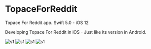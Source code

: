 # TopaceForReddit
Topace For Reddit app. Swift 5.0 - iOS 12

Developing Topace For Reddit in iOS - Just like its version in Android.


<img src="/Screenshots/Simulator Screen Shot - iPhone Xʀ - 2019-12-06 at 19.26.11.png" alt="s1"/>
<img src="/Screenshots/Simulator Screen Shot - iPhone Xʀ - 2019-12-06 at 19.26.36.png" alt="s1"/>
<img src="/Screenshots/Simulator Screen Shot - iPhone Xʀ - 2019-12-06 at 19.27.23.png" alt="s1"/>
<img src="/Screenshots/Simulator Screen Shot - iPhone Xʀ - 2019-12-06 at 19.27.45.png" alt="s1"/>
